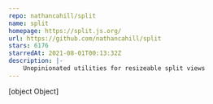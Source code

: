 ```yaml
---
repo: nathancahill/split
name: split
homepage: https://split.js.org/
url: https://github.com/nathancahill/split
stars: 6176
starredAt: 2021-08-01T00:13:32Z
description: |-
    Unopinionated utilities for resizeable split views
---
```


[object Object]
